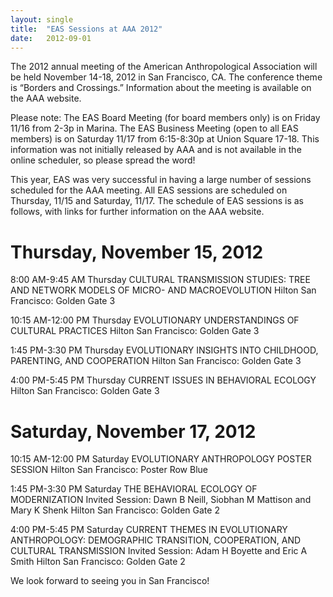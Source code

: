 ```yaml
---
layout: single
title:  "EAS Sessions at AAA 2012"
date:   2012-09-01
---
```

 
The 2012 annual meeting of the American Anthropological Association will be held November 14-18, 2012 in San Francisco, CA. The conference theme is “Borders and Crossings.” Information about the meeting is available on the AAA website.

Please note: The EAS Board Meeting (for board members only) is on Friday 11/16 from 2-3p in Marina. The EAS Business Meeting (open to all EAS members) is on Saturday 11/17 from 6:15-8:30p at Union Square 17-18. This information was not initially released by AAA and is not available in the online scheduler, so please spread the word!

This year, EAS was very successful in having a large number of sessions scheduled for the AAA meeting. All EAS sessions are scheduled on Thursday, 11/15 and Saturday, 11/17. The schedule of EAS sessions is as follows, with links for further information on the AAA website.

# Thursday, November 15, 2012

8:00 AM-9:45 AM Thursday
CULTURAL TRANSMISSION STUDIES: TREE AND NETWORK MODELS OF MICRO- AND MACROEVOLUTION
Hilton San Francisco: Golden Gate 3

10:15 AM-12:00 PM Thursday
EVOLUTIONARY UNDERSTANDINGS OF CULTURAL PRACTICES
Hilton San Francisco: Golden Gate 3

1:45 PM-3:30 PM Thursday
EVOLUTIONARY INSIGHTS INTO CHILDHOOD, PARENTING, AND COOPERATION
Hilton San Francisco: Golden Gate 3

4:00 PM-5:45 PM Thursday
CURRENT ISSUES IN BEHAVIORAL ECOLOGY
Hilton San Francisco: Golden Gate 3

# Saturday, November 17, 2012

10:15 AM-12:00 PM Saturday
EVOLUTIONARY ANTHROPOLOGY POSTER SESSION
Hilton San Francisco: Poster Row Blue

1:45 PM-3:30 PM Saturday
THE BEHAVIORAL ECOLOGY OF MODERNIZATION
Invited Session:  Dawn B Neill, Siobhan M Mattison and Mary K Shenk
Hilton San Francisco: Golden Gate 2

4:00 PM-5:45 PM Saturday
CURRENT THEMES IN EVOLUTIONARY ANTHROPOLOGY: DEMOGRAPHIC TRANSITION, COOPERATION, AND CULTURAL TRANSMISSION
Invited Session:  Adam H Boyette and Eric A Smith
Hilton San Francisco: Golden Gate 2

We look forward to seeing you in San Francisco!